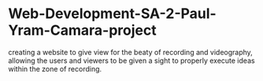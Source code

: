 # Web-Development-SA-2-Paul-Yram-Camara-project
 creating a website to give view for the beaty of recording and videography, allowing the users and viewers to be given a sight to properly execute ideas within the zone of recording.
